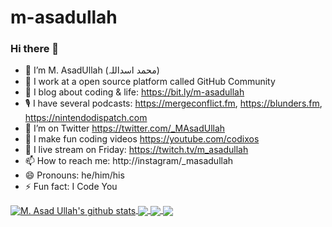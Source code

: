# m-asadullah
### Hi there 👋

- 🔭 I’m M. AsadUllah (محمد اسداللہ)
- 🏢 I work at a open source platform called GitHub Community
- 🌱 I blog about coding & life: https://bit.ly/m-asadullah
- 🎙 I have several podcasts: https://mergeconflict.fm, https://blunders.fm, https://nintendodispatch.com
- 🦜 I’m on Twitter https://twitter.com/_MAsadUllah
- 🎥 I make fun coding videos https://youtube.com/codixos
- 🔴 I live stream on Friday: https://twitch.tv/m_asadullah
- 📫 How to reach me: http://instagram/_masadullah
- 😄 Pronouns: he/him/his
- ⚡ Fun fact: I Code You


<!--- 
  if you have forked this to use on your profile, 
  Change the `github-readme-stats.anuraghazra1.vercel.app` to `github-readme-stats.vercel.app` 
--->

<!-- Change the `github-readme-stats.anuraghazra1.vercel.app` to `github-readme-stats.vercel.app`  -->

<a href="https://github.com/m-asadullah/github-readme-stats">
  <img align="center" src="https://github-readme-stats.anuraghazra1.vercel.app/api?username=m-asadullah&show_icons=true&include_all_commits=true" alt="M. Asad Ullah's github stats" />
</a>
<a href="https://github.com/m-asadullah/github-readme-stats">
  <!-- Change the `github-readme-stats.anuraghazra1.vercel.app` to `github-readme-stats.vercel.app`  -->
  <img align="center" src="https://github-readme-stats.vercel.app/api/top-langs/?username=m-asadullah&layout=compact" />
</a>

<a href="https://github.com/m-asadullah/github-readme-stats">
  <!-- Change the `github-readme-stats.anuraghazra1.vercel.app` to `github-readme-stats.vercel.app`  -->
  <img align="center" src="https://github-readme-stats.vercel.app/api/pin/?username=m-asadullah&repo=github-readme-stats" />
</a>    
<a href="https://github.com/m-asadullah/m-asadullah.github.io">
  <!-- Change the `github-readme-stats.anuraghazra1.vercel.app` to `github-readme-stats.vercel.app`  -->
  <img align="center" src="https://github-readme-stats.vercel.app/api/pin/?username=m-asadullah&repo=m-asadullah.github.io" />
</a>

